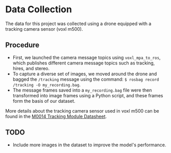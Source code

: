 # Data Collection 

The data for this project was collected using a drone equipped with a tracking camera sensor (voxl m500).

## Procedure

- First, we launched the camera message topics using `voxl_mpa_to_ros`, which publishes different camera message topics such as tracking, hires, and stereo.
- To capture a diverse set of images, we moved around the drone and bagged the `/tracking` message using the command: `$ rosbag record /tracking -O my_recording.bag`.
- The message frames saved into a `my_recording.bag` file were then transformed into image frames using a Python script, and these frames form the basis of our dataset.

More details about the tracking camera sensor used in voxl m500 can be found in the [M0014 Tracking Module Datasheet](https://docs.modalai.com/M0014/).

## TODO

- Include more images in the dataset to improve the model's performance.
